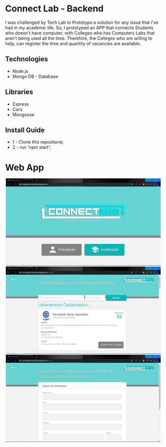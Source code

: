# Connect Lab - Backend
I was challenged by Tech Lab to Prototype a solution for any issue that i've had in my academic life.
So, I prototyped an APP that connects Students who doesn't have computer, with Colleges who has Computers Labs that aren't being used all the time. Therefore, the Colleges who are willing to help, can register the time and quantity of vacancies are available.

## Technologies
- Node.js
- Mongo DB - Database

## Libraries 
- Express
- Cors
- Mongoose

## Install Guide
- 1 - Clone this repositorie;
- 2 - run 'npm start';

# Web App
<p align="center" >
  <img src="/layout/img01.PNG" width="500">
  <img src="/layout/img02.PNG" width="500">
  <img src="/layout/img03.PNG" width="500">  
</p>
